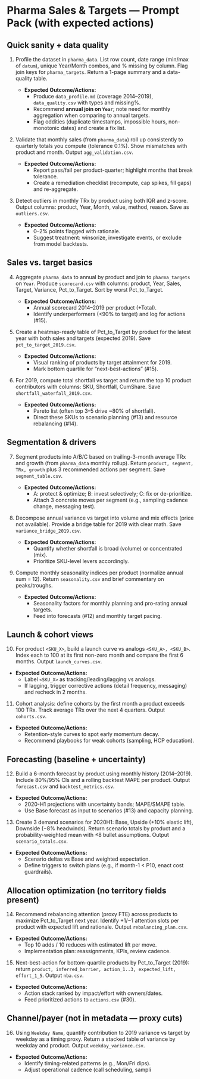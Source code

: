 # Pharma Sales & Targets — Prompt Pack (with expected actions)

## Quick sanity + data quality
1) Profile the dataset in `pharma_data`. List row count, date range (min/max of `datum`), unique Year/Month combos, and % missing by column. Flag join keys for `pharma_targets`. Return a 1-page summary and a data-quality table.
   - **Expected Outcome/Actions:**  
     - Produce `data_profile.md` (coverage 2014–2019), `data_quality.csv` with types and missing%.  
     - Recommend **annual join on `Year`**; note need for monthly aggregation when comparing to annual targets.  
     - Flag oddities (duplicate timestamps, impossible hours, non-monotonic dates) and create a fix list.

2) Validate that monthly sales (from `pharma_data`) roll up consistently to quarterly totals you compute (tolerance 0.1%). Show mismatches with product and month. Output `agg_validation.csv`.
   - **Expected Outcome/Actions:**  
     - Report pass/fail per product-quarter; highlight months that break tolerance.  
     - Create a remediation checklist (recompute, cap spikes, fill gaps) and re-aggregate.

3) Detect outliers in monthly TRx by product using both IQR and z-score. Output columns: product, Year, Month, value, method, reason. Save as `outliers.csv`.
   - **Expected Outcome/Actions:**  
     - 0–2% points flagged with rationale.  
     - Suggest treatment: winsorize, investigate events, or exclude from model backtests.

## Sales vs. target basics
4) Aggregate `pharma_data` to annual by product and join to `pharma_targets` on `Year`. Produce `scorecard.csv` with columns: product, Year, Sales, Target, Variance, Pct_to_Target. Sort by worst Pct_to_Target.
   - **Expected Outcome/Actions:**  
     - Annual scorecard 2014–2019 per product (+Total).  
     - Identify underperformers (<90% to target) and log for actions (#15).

5) Create a heatmap-ready table of Pct_to_Target by product for the latest year with both sales and targets (expected 2019). Save `pct_to_target_2019.csv`.
   - **Expected Outcome/Actions:**  
     - Visual ranking of products by target attainment for 2019.  
     - Mark bottom quartile for “next-best-actions” (#15).

6) For 2019, compute total shortfall vs target and return the top 10 product contributors with columns: SKU, Shortfall, CumShare. Save `shortfall_waterfall_2019.csv`.
   - **Expected Outcome/Actions:**  
     - Pareto list (often top 3–5 drive ~80% of shortfall).  
     - Direct these SKUs to scenario planning (#13) and resource rebalancing (#14).

## Segmentation & drivers
7) Segment products into A/B/C based on trailing-3-month average TRx and growth (from `pharma_data` monthly rollup). Return `product, segment, TRx, growth` plus 3 recommended actions per segment. Save `segment_table.csv`.
   - **Expected Outcome/Actions:**  
     - A: protect & optimize; B: invest selectively; C: fix or de-prioritize.  
     - Attach 3 concrete moves per segment (e.g., sampling cadence change, messaging test).

8) Decompose annual variance vs target into volume and mix effects (price not available). Provide a bridge table for 2019 with clear math. Save `variance_bridge_2019.csv`.
   - **Expected Outcome/Actions:**  
     - Quantify whether shortfall is broad (volume) or concentrated (mix).  
     - Prioritize SKU-level levers accordingly.

9) Compute monthly seasonality indices per product (normalize annual sum = 12). Return `seasonality.csv` and brief commentary on peaks/troughs.
   - **Expected Outcome/Actions:**  
     - Seasonality factors for monthly planning and pro-rating annual targets.  
     - Feed into forecasts (#12) and monthly target pacing.

## Launch & cohort views
10) For product `<SKU_X>`, build a launch curve vs analogs `<SKU_A>, <SKU_B>`. Index each to 100 at its first non-zero month and compare the first 6 months. Output `launch_curves.csv`.
   - **Expected Outcome/Actions:**  
     - Label `<SKU_X>` as tracking/leading/lagging vs analogs.  
     - If lagging, trigger corrective actions (detail frequency, messaging) and recheck in 2 months.

11) Cohort analysis: define cohorts by the first month a product exceeds 100 TRx. Track average TRx over the next 4 quarters. Output `cohorts.csv`.
   - **Expected Outcome/Actions:**  
     - Retention-style curves to spot early momentum decay.  
     - Recommend playbooks for weak cohorts (sampling, HCP education).

## Forecasting (baseline + uncertainty)
12) Build a 6-month forecast by product using monthly history (2014–2019). Include 80%/95% CIs and a rolling backtest MAPE per product. Output `forecast.csv` and `backtest_metrics.csv`.
   - **Expected Outcome/Actions:**  
     - 2020-H1 projections with uncertainty bands; MAPE/SMAPE table.  
     - Use Base forecast as input to scenarios (#13) and capacity planning.

13) Create 3 demand scenarios for 2020H1: Base, Upside (+10% elastic lift), Downside (−8% headwinds). Return scenario totals by product and a probability-weighted mean with ≤8 bullet assumptions. Output `scenario_totals.csv`.
   - **Expected Outcome/Actions:**  
     - Scenario deltas vs Base and weighted expectation.  
     - Define triggers to switch plans (e.g., if month-1 < P10, enact cost guardrails).

## Allocation optimization (no territory fields present)
14) Recommend rebalancing attention (proxy FTE) across products to maximize Pct_to_Target next year. Identify +1/−1 attention slots per product with expected lift and rationale. Output `rebalancing_plan.csv`.
   - **Expected Outcome/Actions:**  
     - Top 10 adds / 10 reduces with estimated lift per move.  
     - Implementation plan: reassignments, KPIs, review cadence.

15) Next-best-action for bottom-quartile products by Pct_to_Target (2019): return `product, inferred_barrier, action_1..3, expected_lift, effort_1_5`. Output `nba.csv`.
   - **Expected Outcome/Actions:**  
     - Action stack ranked by impact/effort with owners/dates.  
     - Feed prioritized actions to `actions.csv` (#30).

## Channel/payer (not in metadata — proxy cuts)
16) Using `Weekday Name`, quantify contribution to 2019 variance vs target by weekday as a timing proxy. Return a stacked table of variance by weekday and product. Output `weekday_variance.csv`.
   - **Expected Outcome/Actions:**  
     - Identify timing-related patterns (e.g., Mon/Fri dips).  
     - Adjust operational cadence (call scheduling, sampli
